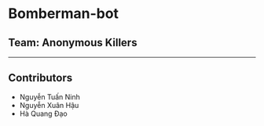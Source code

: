 # Bomberman-bot
## Team: Anonymous Killers
---
## Contributors
- Nguyễn Tuấn Ninh
- Nguyễn Xuân Hậu
- Hà Quang Đạo